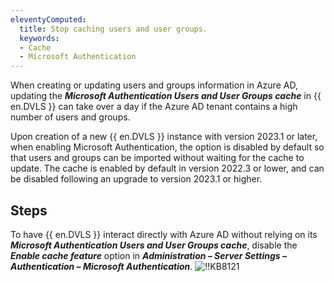 ```yaml
---
eleventyComputed:
  title: Stop caching users and user groups.
  keywords:
  - Cache
  - Microsoft Authentication
---
```

When creating or updating users and groups information in Azure AD, updating the ***Microsoft Authentication Users and User Groups cache*** in {{ en.DVLS }} can take over a day if the Azure AD tenant contains a high number of users and groups.

Upon creation of a new {{ en.DVLS }} instance with version 2023.1 or later, when enabling Microsoft Authentication, the option is disabled by default so that users and groups can be imported without waiting for the cache to update. The cache is enabled by default in version 2022.3 or lower, and can be disabled following an upgrade to version 2023.1 or higher.

## Steps

To have {{ en.DVLS }} interact directly with Azure AD without relying on its ***Microsoft Authentication Users and User Groups cache***, disable the ***Enable cache feature*** option in ***Administration – Server Settings – Authentication – Microsoft Authentication***.
![!!KB8121](https://webdevolutions.azureedge.net/docs/en/kb/KB8121.png)
